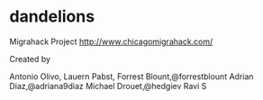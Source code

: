 dandelions
==========

Migrahack Project  http://www.chicagomigrahack.com/

Created by 

Antonio Olivo, 
Lauern Pabst,
Forrest Blount,@forrestblount
Adrian Diaz,@adriana9diaz
Michael Drouet,@hedgiev
Ravi S
